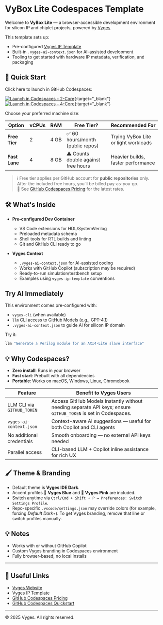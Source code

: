 # VyBox Lite Codespaces Template

Welcome to **VyBox Lite** — a browser-accessible development environment for silicon IP and chiplet projects, powered by [Vyges](https://vyges.com).

This template sets up:

- Pre-configured [Vyges IP Template](https://github.com/vyges/vyges-ip-template)
- Built-in `.vyges-ai-context.json` for AI-assisted development
- Tooling to get started with hardware IP metadata, verification, and packaging

## 🚀 Quick Start

Click here to launch in GitHub Codespaces:

[![Launch in Codespaces - 2-Core](https://img.shields.io/badge/Launch_in_Codespaces-2--Core-blue?style=for-the-badge&logo=github)](https://codespaces.new/vyges/vybox-lite?quickstart=1){:target="_blank"}
[![Launch in Codespaces - 4-Core](https://img.shields.io/badge/Launch_in_Codespaces-4--Core-green?style=for-the-badge&logo=github)](https://codespaces.new/vyges/vybox-lite?quickstart=1&machine=STANDARD){:target="_blank"}

Choose your preferred machine size:

| Option | vCPUs | RAM | Free Tier? | Recommended For |
|--------|-------|-----|------------|-----------------|
| **Free Tier** | 2 | 4 GB | ✅ 60 hours/month (public repos) | Trying VyBox Lite or light workloads |
| **Fast Lane** | 4 | 8 GB | ⚠ Counts double against free hours | Heavier builds, faster performance |

> ℹ Free tier applies per GitHub account for **public repositories** only. After the included free hours, you’ll be billed pay-as-you-go.  
> 📄 See [GitHub Codespaces Pricing](https://docs.github.com/en/billing/managing-billing-for-github-codespaces/about-billing-for-github-codespaces) for the latest rates.

## 🛠 What's Inside

- **Pre-configured Dev Container**  
  - VS Code extensions for HDL/SystemVerilog  
  - Preloaded metadata schema
  - Shell tools for RTL builds and linting  
  - Git and GitHub CLI ready to go

- **Vyges Context**  
  - `.vyges-ai-context.json` for AI-assisted coding  
  - Works with GitHub Copilot (subscription may be required)
  - Ready-to-run simulation/testbench setup  
  - Examples using `vyges-ip-template` conventions

##  Try AI Immediately

This environment comes pre-configured with:
- `vyges-cli` (when available)
- `llm` CLI access to GitHub Models (e.g., GPT-4.1)
- `.vyges-ai-context.json` to guide AI for silicon IP domain

Try it:

```bash
llm "Generate a Verilog module for an AXI4-Lite slave interface"
```

## 💡 Why Codespaces?

- **Zero install**: Runs in your browser
- **Fast start**: Prebuilt with all dependencies  
- **Portable**: Works on macOS, Windows, Linux, Chromebook


| Feature | Benefit to Vyges Users |
|---------|------------------------|
| LLM CLI via `GITHUB_TOKEN` | Access GitHub Models instantly without needing separate API keys; ensure `GITHUB_TOKEN` is set in Codespaces. |
| `vyges-ai-context.json` | Context-aware AI suggestions — useful for both Copilot and CLI agents |
| No additional credentials | Smooth onboarding — no external API keys needed |
| Parallel access | CLI-based LLM + Copilot inline assistance for rich UX |


## 🖌️ Theme & Branding
- Default theme is **Vyges IDE Dark**.  
- Accent profiles 🔵 **Vyges Blue** and 💖 **Vyges Pink** are included.  
- Switch anytime via `Ctrl/Cmd + Shift + P → Preferences: Switch Settings Profile`.  
- Repo-specific `.vscode/settings.json` may override colors (for example, forcing *Default Dark+*). To get Vyges branding, remove that line or switch profiles manually.

## 💡 Notes
- Works with or without GitHub Copilot
- Custom Vyges branding in Codespaces environment
- Fully browser-based, no local installs

---

## 🔗 Useful Links
- [Vyges Website](https://vyges.com)
- [Vyges IP Template](https://github.com/vyges/vyges-ip-template)
- [GitHub Codespaces Pricing](https://docs.github.com/en/billing/managing-billing-for-github-codespaces/about-billing-for-github-codespaces)
- [GitHub Codespaces Quickstart](https://docs.github.com/en/codespaces/quickstart)

---
© 2025 Vyges. All rights reserved.
